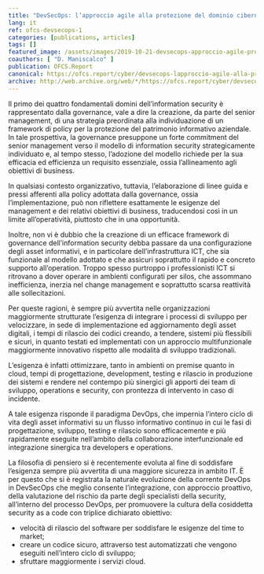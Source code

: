 ```yaml
---
title: "DevSecOps: l’approccio agile alla protezione del dominio cibernetico – Parte 1"
lang: it
ref: ofcs-devsecops-1
categories: [publications, articles]
tags: []
featured_image: /assets/images/2019-10-21-devsecops-approccio-agile-protezione-dominio-cibernetico-1.jpg
coauthors: [ "D. Maniscalco" ]
publication: OFCS.Report
canonical: https://ofcs.report/cyber/devsecops-lapproccio-agile-alla-protezione-del-dominio-cibernetico-parte-1/
archive: http://web.archive.org/web/*/https://ofcs.report/cyber/devsecops-lapproccio-agile-alla-protezione-del-dominio-cibernetico-parte-1/
---
```


Il primo dei quattro fondamentali domini dell’information security è rappresentato dalla governance, vale a dire la creazione, da parte del senior management, di una strategia preordinata alla individuazione di un framework di policy per la protezione del patrimonio informativo aziendale. In tale prospettiva, la governance presuppone un forte commitment del senior management verso il modello di information security strategicamente individuato e, al tempo stesso, l’adozione del modello richiede per la sua efficacia ed efficienza un requisito essenziale, ossia l’allineamento agli obiettivi di business.

In qualsiasi contesto organizzativo, tuttavia, l’elaborazione di linee guida e pressi afferenti alla policy adottata dalla governance, ossia l’implementazione, può non riflettere esattamente le esigenze del management e dei relativi obiettivi di business, traducendosi così in un limite all’operatività, piuttosto che in una opportunità.

Inoltre, non vi è dubbio che la creazione di un efficace framework di governance dell’information security debba passare da una configurazione degli asset informativi, e in particolare dell’infrastruttura ICT, che sia funzionale al modello adottato e che assicuri soprattutto il rapido e concreto supporto all’operation. Troppo spesso purtroppo i professionisti ICT si ritrovano a dover operare in ambienti configurati per silos, che assommano inefficienza, inerzia nel change management e soprattutto scarsa reattività alle sollecitazioni.

Per queste ragioni, è sempre più avvertita nelle organizzazioni maggiormente strutturate l’esigenza di integrare i processi di sviluppo per velocizzare, in sede di implementazione ed aggiornamento degli asset digitali, i tempi di rilascio dei codici creando, a tendere, sistemi più flessibili e sicuri, in quanto testati ed implementati con un approccio multifunzionale maggiormente  innovativo rispetto alle modalità di sviluppo tradizionali.

L’esigenza è infatti ottimizzare, tanto in ambienti on premise quanto in cloud, tempi di progettazione, development, testing e rilascio in produzione dei sistemi e rendere nel contempo più sinergici gli apporti dei team di sviluppo, operations e security, con prontezza di intervento in caso di incidente.

A tale esigenza risponde il paradigma DevOps, che impernia l’intero ciclo di vita degli asset informativi su un flusso informativo continuo in cui le fasi di progettazione, sviluppo, testing e rilascio sono efficacemente e più rapidamente eseguite nell’ambito della collaborazione interfunzionale ed integrazione sinergica tra developers e operations.

La filosofia di pensiero si è recentemente evoluta al fine di soddisfare l’esigenza sempre più avvertita di una maggiore sicurezza in ambito IT. È per questo che si è registrata la naturale evoluzione della corrente DevOps in DevSecOps che meglio consente l’integrazione, con approccio proattivo, della valutazione del rischio da parte degli specialisti della security, all’interno del processo DevOps, per promuovere la cultura della cosiddetta security as a code con triplice dichiarato obiettivo:

* velocità di rilascio del software per soddisfare le esigenze del time to market;
* creare un codice sicuro, attraverso test automatizzati che vengono eseguiti nell’intero ciclo di sviluppo;
* sfruttare maggiormente i servizi cloud.

